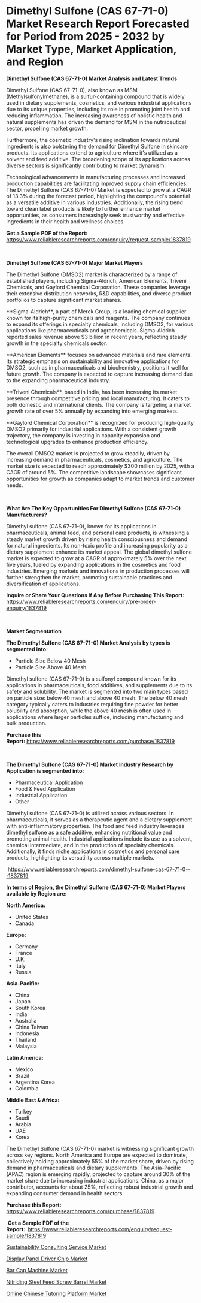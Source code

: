 <p><h1>Dimethyl Sulfone (CAS 67-71-0) Market Research Report Forecasted for Period from 2025 -  2032 by Market Type, Market Application, and Region</h1></p><p><strong>Dimethyl Sulfone (CAS 67-71-0) Market Analysis and Latest Trends</strong></p>
<p><p>Dimethyl Sulfone (CAS 67-71-0), also known as MSM (Methylsulfonylmethane), is a sulfur-containing compound that is widely used in dietary supplements, cosmetics, and various industrial applications due to its unique properties, including its role in promoting joint health and reducing inflammation. The increasing awareness of holistic health and natural supplements has driven the demand for MSM in the nutraceutical sector, propelling market growth.</p><p>Furthermore, the cosmetic industry's rising inclination towards natural ingredients is also bolstering the demand for Dimethyl Sulfone in skincare products. Its applications extend to agriculture where it's utilized as a solvent and feed additive. The broadening scope of its applications across diverse sectors is significantly contributing to market dynamism.</p><p>Technological advancements in manufacturing processes and increased production capabilities are facilitating improved supply chain efficiencies. The Dimethyl Sulfone (CAS 67-71-0) Market is expected to grow at a CAGR of 13.3% during the forecast period, highlighting the compound's potential as a versatile additive in various industries. Additionally, the rising trend toward clean label products is likely to further enhance market opportunities, as consumers increasingly seek trustworthy and effective ingredients in their health and wellness choices.</p></p>
<p><strong>Get a Sample PDF of the Report:&nbsp;</strong> <a href="https://www.reliableresearchreports.com/enquiry/request-sample/1837819?utm_campaign=2128&utm_medium=2&utm_source=Github&utm_content=ia&utm_term=03022025&utm_id=dimethyl-sulfone-cas-67-71-0">https://www.reliableresearchreports.com/enquiry/request-sample/1837819</a></p>
<p>&nbsp;</p>
<p><strong>Dimethyl Sulfone (CAS 67-71-0) Major Market Players</strong></p>
<p><p>The Dimethyl Sulfone (DMSO2) market is characterized by a range of established players, including Sigma-Aldrich, American Elements, Triveni Chemicals, and Gaylord Chemical Corporation. These companies leverage their extensive distribution networks, R&D capabilities, and diverse product portfolios to capture significant market shares.</p><p>**Sigma-Aldrich**, a part of Merck Group, is a leading chemical supplier known for its high-purity chemicals and reagents. The company continues to expand its offerings in specialty chemicals, including DMSO2, for various applications like pharmaceuticals and agrochemicals. Sigma-Aldrich reported sales revenue above $3 billion in recent years, reflecting steady growth in the specialty chemicals sector.</p><p>**American Elements** focuses on advanced materials and rare elements. Its strategic emphasis on sustainability and innovative applications for DMSO2, such as in pharmaceuticals and biochemistry, positions it well for future growth. The company is expected to capture increasing demand due to the expanding pharmaceutical industry.</p><p>**Triveni Chemicals**, based in India, has been increasing its market presence through competitive pricing and local manufacturing. It caters to both domestic and international clients. The company is targeting a market growth rate of over 5% annually by expanding into emerging markets.</p><p>**Gaylord Chemical Corporation** is recognized for producing high-quality DMSO2 primarily for industrial applications. With a consistent growth trajectory, the company is investing in capacity expansion and technological upgrades to enhance production efficiency.</p><p>The overall DMSO2 market is projected to grow steadily, driven by increasing demand in pharmaceuticals, cosmetics, and agriculture. The market size is expected to reach approximately $300 million by 2025, with a CAGR of around 5%. The competitive landscape showcases significant opportunities for growth as companies adapt to market trends and customer needs.</p></p>
<p>&nbsp;</p>
<p><strong>What Are The Key Opportunities For Dimethyl Sulfone (CAS 67-71-0) Manufacturers?</strong></p>
<p><p>Dimethyl sulfone (CAS 67-71-0), known for its applications in pharmaceuticals, animal feed, and personal care products, is witnessing a steady market growth driven by rising health consciousness and demand for natural ingredients. Its non-toxic profile and increasing popularity as a dietary supplement enhance its market appeal. The global dimethyl sulfone market is expected to grow at a CAGR of approximately 5% over the next five years, fueled by expanding applications in the cosmetics and food industries. Emerging markets and innovations in production processes will further strengthen the market, promoting sustainable practices and diversification of applications.</p></p>
<p><strong>Inquire or Share Your Questions If Any Before Purchasing This Report:</strong> <a href="https://www.reliableresearchreports.com/enquiry/pre-order-enquiry/1837819?utm_campaign=2128&utm_medium=2&utm_source=Github&utm_content=ia&utm_term=03022025&utm_id=dimethyl-sulfone-cas-67-71-0">https://www.reliableresearchreports.com/enquiry/pre-order-enquiry/1837819</a></p>
<p>&nbsp;</p>
<p><strong>Market Segmentation</strong></p>
<p><strong>The Dimethyl Sulfone (CAS 67-71-0) Market Analysis by types is segmented into:</strong></p>
<p><ul><li>Particle Size Below 40 Mesh</li><li>Particle Size Above 40 Mesh</li></ul></p>
<p><p>Dimethyl sulfone (CAS 67-71-0) is a sulfonyl compound known for its applications in pharmaceuticals, food additives, and supplements due to its safety and solubility. The market is segmented into two main types based on particle size: below 40 mesh and above 40 mesh. The below 40 mesh category typically caters to industries requiring fine powder for better solubility and absorption, while the above 40 mesh is often used in applications where larger particles suffice, including manufacturing and bulk production.</p></p>
<p><strong>Purchase this Report:&nbsp;</strong><a href="https://www.reliableresearchreports.com/purchase/1837819?utm_campaign=2128&utm_medium=2&utm_source=Github&utm_content=ia&utm_term=03022025&utm_id=dimethyl-sulfone-cas-67-71-0">https://www.reliableresearchreports.com/purchase/1837819</a></p>
<p>&nbsp;</p>
<p><strong>The Dimethyl Sulfone (CAS 67-71-0) Market Industry Research by Application is segmented into:</strong></p>
<p><ul><li>Pharmaceutical Application</li><li>Food & Feed Application</li><li>Industrial Application</li><li>Other</li></ul></p>
<p><p>Dimethyl sulfone (CAS 67-71-0) is utilized across various sectors. In pharmaceuticals, it serves as a therapeutic agent and a dietary supplement with anti-inflammatory properties. The food and feed industry leverages dimethyl sulfone as a safe additive, enhancing nutritional value and promoting animal health. Industrial applications include its use as a solvent, chemical intermediate, and in the production of specialty chemicals. Additionally, it finds niche applications in cosmetics and personal care products, highlighting its versatility across multiple markets.</p></p>
<p><a href="https://www.reliableresearchreports.com/dimethyl-sulfone-cas-67-71-0--r1837819?utm_campaign=2128&utm_medium=2&utm_source=Github&utm_content=ia&utm_term=03022025&utm_id=dimethyl-sulfone-cas-67-71-0">&nbsp;https://www.reliableresearchreports.com/dimethyl-sulfone-cas-67-71-0--r1837819</a></p>
<p><strong>In terms of Region, the Dimethyl Sulfone (CAS 67-71-0) Market Players available by Region are:</strong></p>
<p>
    <p> <strong> North America: </strong>
        <ul>
            <li>United States</li>
            <li>Canada</li>
        </ul>
        </p> 
    <p> <strong> Europe: </strong>
        <ul>
            <li>Germany</li>
            <li>France</li>
            <li>U.K.</li>
            <li>Italy</li>
            <li>Russia</li>
        </ul>
        </p> 
    <p> <strong> Asia-Pacific: </strong>
        <ul>
            <li>China</li>
            <li>Japan</li>
            <li>South Korea</li>
            <li>India</li>
            <li>Australia</li>
            <li>China Taiwan</li>
            <li>Indonesia</li>
            <li>Thailand</li>
            <li>Malaysia</li>
        </ul>
        </p> 
    <p> <strong> Latin America: </strong>
        <ul>
            <li>Mexico</li>
            <li>Brazil</li>
            <li>Argentina Korea</li>
            <li>Colombia</li>
        </ul>
        </p> 
    <p> <strong> Middle East & Africa: </strong>
        <ul>
            <li>Turkey</li>
            <li>Saudi</li>
            <li>Arabia</li>
            <li>UAE</li>
            <li>Korea</li>
        </ul>
    </p>
    </p>
<p><p>The Dimethyl Sulfone (CAS 67-71-0) market is witnessing significant growth across key regions. North America and Europe are expected to dominate, collectively holding approximately 55% of the market share, driven by rising demand in pharmaceuticals and dietary supplements. The Asia-Pacific (APAC) region is emerging rapidly, projected to capture around 30% of the market share due to increasing industrial applications. China, as a major contributor, accounts for about 25%, reflecting robust industrial growth and expanding consumer demand in health sectors.</p></p>
<p><strong>Purchase this Report: </strong><a href="https://www.reliableresearchreports.com/purchase/1837819?utm_campaign=2128&utm_medium=2&utm_source=Github&utm_content=ia&utm_term=03022025&utm_id=dimethyl-sulfone-cas-67-71-0">https://www.reliableresearchreports.com/purchase/1837819</a></p>
<p>&nbsp;<strong>Get a Sample PDF of the Report:&nbsp;&nbsp;</strong><a href="https://www.reliableresearchreports.com/enquiry/request-sample/1837819?utm_campaign=2128&utm_medium=2&utm_source=Github&utm_content=ia&utm_term=03022025&utm_id=dimethyl-sulfone-cas-67-71-0">https://www.reliableresearchreports.com/enquiry/request-sample/1837819</a></p>
<p><strong></strong></p>
<p><p><a href="https://www.linkedin.com/pulse/explosive-growth-sustainability-consulting-service-market-global-urnse?utm_campaign=2128&utm_medium=2&utm_source=Github&utm_content=ia&utm_term=03022025&utm_id=dimethyl-sulfone-cas-67-71-0">Sustainability Consulting Service Market</a></p><p><a href="https://www.linkedin.com/pulse/display-panel-driver-chip-market-growth-analysis-2025-2032-ckble?utm_campaign=2128&utm_medium=2&utm_source=Github&utm_content=ia&utm_term=03022025&utm_id=dimethyl-sulfone-cas-67-71-0">Display Panel Driver Chip Market</a></p><p><a href="https://www.linkedin.com/pulse/exploring-growth-potential-bar-cap-machine-market-key-insights-odnte?utm_campaign=2128&utm_medium=2&utm_source=Github&utm_content=ia&utm_term=03022025&utm_id=dimethyl-sulfone-cas-67-71-0">Bar Cap Machine Market</a></p><p><a href="https://www.linkedin.com/pulse/based-recent-market-research-nitriding-steel-feed-screw-sc4ke?utm_campaign=2128&utm_medium=2&utm_source=Github&utm_content=ia&utm_term=03022025&utm_id=dimethyl-sulfone-cas-67-71-0">Nitriding Steel Feed Screw Barrel Market</a></p><p><a href="https://www.linkedin.com/pulse/global-growth-online-chinese-tutoring-platform-market-projected-4oage?utm_campaign=2128&utm_medium=2&utm_source=Github&utm_content=ia&utm_term=03022025&utm_id=dimethyl-sulfone-cas-67-71-0">Online Chinese Tutoring Platform Market</a></p></p>